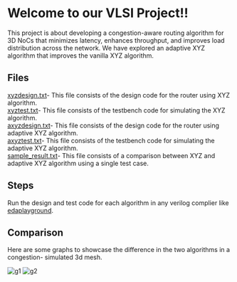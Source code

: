 # Welcome to our VLSI Project!!

This project is about developing a congestion-aware routing algorithm for 3D NoCs that minimizes latency, enhances throughput, and improves load distribution across the network. We have explored an adaptive XYZ algorithm that improves the vanilla XYZ algorithm.
## Files

[xyzdesign.txt](https://github.com/just-want-to-code/VLSI-Project/blob/main/xyzdesign.txt)- This file consists of the design code for the router using XYZ algorithm. \
[xyztest.txt](https://github.com/just-want-to-code/VLSI-Project/blob/main/xyzdesign.txt)- This file consists of the testbench code for simulating the XYZ algorithm. \
[axyzdesign.txt](https://github.com/just-want-to-code/VLSI-Project/blob/main/axyzdesign.txt)- This file consists of the design code for the router using adaptive XYZ algorithm. \
[axyztest.txt](https://github.com/just-want-to-code/VLSI-Project/blob/main/axyztest.txt)- This file consists of the testbench code for simulating the adaptive XYZ algorithm. \
[sample_result.txt](https://github.com/just-want-to-code/VLSI-Project/blob/main/sample_result.txt)- This file consists of a comparison between XYZ and adaptive XYZ algorithm using a single test case. 

## Steps

Run the design and test code for each algorithm in any verilog complier like [edaplayground](https://edaplayground.com/).

## Comparison

Here are some graphs to showcase the difference in the two algorithms in a congestion- simulated 3d mesh.

![g1](https://github.com/user-attachments/assets/c81eed5b-b0b3-4ab0-83e8-c67f5d106dde)
![g2](https://github.com/user-attachments/assets/26741a27-27fa-4714-a360-67cc75632c59)
